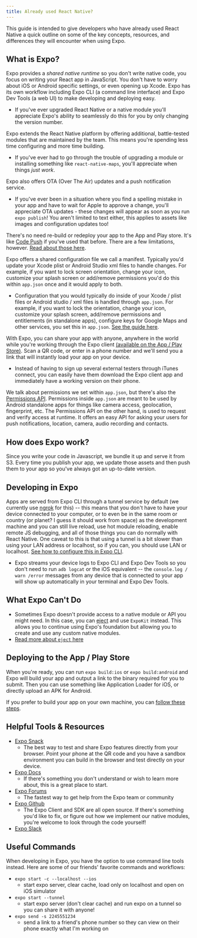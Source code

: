 ```yaml
---
title: Already used React Native?
---
```


This guide is intended to give developers who have already used React Native a quick outline on some of the key concepts, resources, and differences they will encounter when using Expo.

## What is Expo?

Expo provides a _shared native runtime_ so you don't write native code, you focus on writing your React app in JavaScript. You don't have to worry about iOS or Android specific settings, or even opening up Xcode. Expo has its own workflow including Expo CLI (a command line interface) and Expo Dev Tools (a web UI) to make developing and deploying easy.

- If you've ever upgraded React Native or a native module you'll appreciate Expo's ability to seamlessly do this for you by only changing the version number.

Expo extends the React Native platform by offering additional, battle-tested modules that are maintained by the team. This means you're spending less time configuring and more time building.

- If you've ever had to go through the trouble of upgrading a module or installing something like `react-native-maps`, you'll appreciate when things _just work_.

Expo also offers OTA (Over The Air) updates and a push notification service.

- If you've ever been in a situation where you find a spelling mistake in your app and have to wait for Apple to approve a change, you'll appreciate OTA updates - these changes will appear as soon as you run `expo publish`! You aren't limited to text either, this applies to assets like images and configuration updates too!

There's no need re-build or redeploy your app to the App and Play store. It's like [Code Push](https://microsoft.github.io/code-push/) if you've used that before. There are a few limitations, however. [Read about those here](/versions/latest/workflow/publishing/#limitations).

Expo offers a shared configuration file we call a manifest. Typically you'd update your Xcode plist or Android Studio xml files to handle changes. For example, if you want to lock screen orientation, change your icon, customize your splash screen or add/remove permissions you'd do this within `app.json` once and it would apply to both.

- Configuration that you would typically do inside of your Xcode / plist files or Android studio / xml files is handled through `app.json`. For example, if you want to lock the orientation, change your icon, customize your splash screen, add/remove permissions and entitlements (in standalone apps), configure keys for Google Maps and other services, you set this in `app.json`. [See the guide here](/versions/latest/workflow/configuration/).

With Expo, you can share your app with anyone, anywhere in the world while you're working through the Expo client [(available on the App / Play Store)](https://expo.io). Scan a QR code, or enter in a phone number and we'll send you a link that will instantly load your app on your device.

- Instead of having to sign up several external testers through iTunes connect, you can easily have them download the Expo client app and immediately have a working version on their phone.

We talk about permissions we set within `app.json`, but there's also the [Permissions API](../../sdk/permissions/). Permissions inside `app.json` are meant to be used by Android standalone apps for things like camera access, geolocation, fingerprint, etc. The Permissions API on the other hand, is used to request and verify access at runtime. It offers an easy API for asking your users for push notifications, location, camera, audio recording and contacts.

## How does Expo work?

Since you write your code in Javascript, we bundle it up and serve it from S3. Every time you publish your app, we update those assets and then push them to your app so you've always got an up-to-date version.

## Developing in Expo

Apps are served from Expo CLI through a tunnel service by default (we currently use [ngrok](https://ngrok.com) for this) -- this means that you don't have to have your device connected to your computer, or to even be in the same room or country (or planet? I guess it should work from space) as the development machine and you can still live reload, use hot module reloading, enable remote JS debugging, and all of those things you can do normally with React Native. One caveat to this is that using a tunnel is a bit slower than using your LAN address or localhost, so if you can, you should use LAN or localhost. [See how to configure this in Expo CLI](/versions/latest/workflow/how-expo-works/).

- Expo streams your device logs to Expo CLI and Expo Dev Tools so you don't need to run `adb logcat` or the iOS equivalent -- the `console.log / warn /error` messages from any device that is connected to your app will show up automatically in your terminal and Expo Dev Tools.

## What Expo Can't Do

- Sometimes Expo doesn't provide access to a native module or API you might need. In this case, you can [eject](../../expokit/eject/) and use `ExpoKit` instead. This allows you to continue using Expo's foundation but allowing you to create and use any custom native modules.
- [Read more about `eject` here](../../expokit/eject/)

## Deploying to the App / Play Store

When you're ready, you can run `expo build:ios` or `expo build:android` and Expo will build your app and output a link to the binary required for you to submit. Then you can use something like Application Loader for iOS, or directly upload an APK for Android.

If you prefer to build your app on your own machine, you can [follow these steps](https://github.com/expo/expo#standalone-apps).

## Helpful Tools & Resources

- [Expo Snack](https://snack.expo.io)
  - The best way to test and share Expo features directly from your browser. Point your phone at the QR code and you have a sandbox environment you can build in the browser and test directly on your device.
- [Expo Docs](/versions/latest/)
  - If there's something you don't understand or wish to learn more about, this is a great place to start.
- [Expo Forums](https://forums.expo.io)
  - The fastest way to get help from the Expo team or community
- [Expo Github](https://github.com/expo)
  - The Expo Client and SDK are all open source. If there's something you'd like to fix, or figure out how we implement our native modules, you're welcome to look through the code yourself!
- [Expo Slack](https://slack.expo.io)

## Useful Commands

When developing in Expo, you have the option to use command line tools instead. Here are some of our friends' favorite commands and workflows:

- `expo start -c --localhost --ios`
  - start expo server, clear cache, load only on localhost and open on iOS simulator
- `expo start --tunnel`
  - start expo server (don't clear cache) and run expo on a tunnel so you can share it with anyone!
- `expo send -s 2245551234`
  - send a link to a friend's phone number so they can view on their phone exactly what I'm working on
